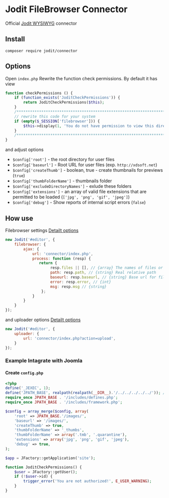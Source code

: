 # Jodit FileBrowser Connector
Official [Jodit WYSIWYG](http://xdsoft.net/jodit) connector
## Install
```
composer require jodit/connector
```
## Options
Open `index.php`
Rewrite the function check permissions. By default it has view
```php
function checkPermissions () {
    if (function_exists('JoditCheckPermissions')) {
        return JoditCheckPermissions($this);
    }
    /********************************************************************************/
    // rewrite this code for your system
    if (empty($_SESSION['filebrowser'])) {
        $this->display(1, 'You do not have permission to view this directory');
    }
    /********************************************************************************/
}
```
and adjust options 
* `$config['root']` - the root directory for user files
* `$config['baseurl']` - Root URL for user files (exp. `http://xdsoft.net`)
* `$config['createThumb']` - boolean, true - create thumbnails for previews (`true`)
* `$config['thumbFolderName']` - thumbnails folder
* `$config['excludeDirectoryNames']` - exlude these folders
* `$config['extensions']` - an array of valid file extensions that are permitted to be loaded (`['jpg', 'png', 'gif', 'jpeg']`)
* `$config['debug']` - Show reports of internal script errors (`false`)

## How use
Filebrowser settings  [Detailt options](http://xdsoft.net/jodit/doc/Jodit.defaultOptions.html#toc13__anchor)
```javascript
new Jodit('#editor', {
    filebrowser: {
        ajax: {
            url: 'connector/index.php',
            process: function (resp) {
               return {
                    resp.files || [], // {array} The names of files or folders
                    path: resp.path, // {string} Real relative path
                    baseurl: resp.baseurl, // {string} Base url for filebrowser
                    error: resp.error, // {int}
                    msg: resp.msg // {string}
                };
            }
        }
    }
});
```
and uploader options [Detailt options](http://xdsoft.net/jodit/doc/Jodit.defaultOptions.html#toc27__anchor)
```javascript
new Jodit('#editor', {
    uploader: {
        url: 'connector/index.php?action=upload',
    }
});
```

### Example Intagrate with Joomla

#### Create `config.php`
```php
<?php
define('_JEXEC', 1);
define('JPATH_BASE', realpath(realpath(__DIR__).'/../../../../../')); // replace to valid path
require_once JPATH_BASE . '/includes/defines.php';
require_once JPATH_BASE . '/includes/framework.php';

$config = array_merge($config, array(
    'root' => JPATH_BASE.'/images/',
    'baseurl' => '/images/',
    'createThumb' => true,
    'thumbFolderName' => '_thumbs',
    'thumbFolderName' => array('.tmb', '.quarantine'),
    'extensions' => array('jpg', 'png', 'gif', 'jpeg'),
    'debug' => true,
);

$app = JFactory::getApplication('site');

function JoditCheckPermissions() {
    $user = JFactory::getUser();
    if (!$user->id) {
        trigger_error('You are not authorized!', E_USER_WARNING);
    }
}
```